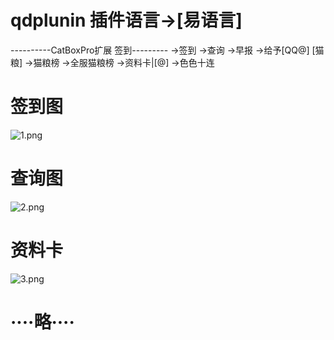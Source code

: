 # qdplunin 插件语言->[易语言]
----------CatBoxPro扩展 签到---------
->签到
->查询
->早报
->给予[QQ@] [猫粮]
->猫粮榜
->全服猫粮榜
->资料卡|[@]
->色色十连
# 签到图
![1.png](https://s2.loli.net/2023/09/30/Cw42BUiY91IWqsP.png)
# 查询图
![2.png](https://s2.loli.net/2023/09/30/9Ndf5R3gvJ6MQ1C.png)
# 资料卡
![3.png](https://s2.loli.net/2023/09/30/oGgBtwD3NQvfJI5.png)
# ····略····
